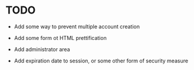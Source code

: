 TODO
===

- Add some way to prevent multiple account creation

- Add some form ot HTML prettification

- Add administrator area

- Add expiration date to session, or some other form of security measure

